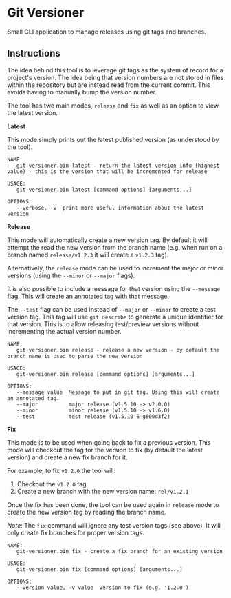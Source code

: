 # Git Versioner

Small CLI application to manage releases using git tags and branches.

## Instructions

The idea behind this tool is to leverage git tags as the system of record for a project's version. The idea being that version numbers are not stored in files within the repository but are instead read from the current commit. This avoids having to manually bump the version number.

The tool has two main modes, `release` and `fix` as well as an option to view the latest version.

**Latest**

This mode simply prints out the latest published version (as understood by the tool).

```
NAME:
   git-versioner.bin latest - return the latest version info (highest value) - this is the version that will be incremented for release

USAGE:
   git-versioner.bin latest [command options] [arguments...]

OPTIONS:
   --verbose, -v  print more useful information about the latest version
```

**Release**

This mode will automatically create a new version tag. By default it will attempt the read the new version from the branch name (e.g. when run on a branch named `release/v1.2.3` it will create a `v1.2.3` tag).

Alternatively, the `release` mode can be used to increment the major or minor versions (using the `--minor` or `--major` flags).

It is also possible to include a message for that version using the `--message` flag. This will create an annotated tag with that message.

The `--test` flag can be used instead of `--major` or `--minor` to create a test version tag. This tag will use `git describe` to generate a unique identifier for that version. This is to allow releasing test/preview versions without incrementing the actual version number.

```
NAME:
   git-versioner.bin release - release a new version - by default the branch name is used to parse the new version

USAGE:
   git-versioner.bin release [command options] [arguments...]

OPTIONS:
   --message value  Message to put in git tag. Using this will create an annotated tag.
   --major          major release (v1.5.10 -> v2.0.0)
   --minor          minor release (v1.5.10 -> v1.6.0)
   --test           test release (v1.5.10-5-g600d3f2)
```

**Fix**

This mode is to be used when going back to fix a previous version.
This mode will checkout the tag for the version to fix (by default the latest version) and create a new fix branch for it.

For example, to fix `v1.2.0` the tool will:
1. Checkout the `v1.2.0` tag
2. Create a new branch with the new version name: `rel/v1.2.1`

Once the fix has been done, the tool can be used again in `release` mode to create the new version tag by reading the branch name.

*Note*: The `fix` command will ignore any test version tags (see above). It will only create fix branches for proper version tags.

```
NAME:
   git-versioner.bin fix - create a fix branch for an existing version

USAGE:
   git-versioner.bin fix [command options] [arguments...]

OPTIONS:
   --version value, -v value  version to fix (e.g. '1.2.0')
```

